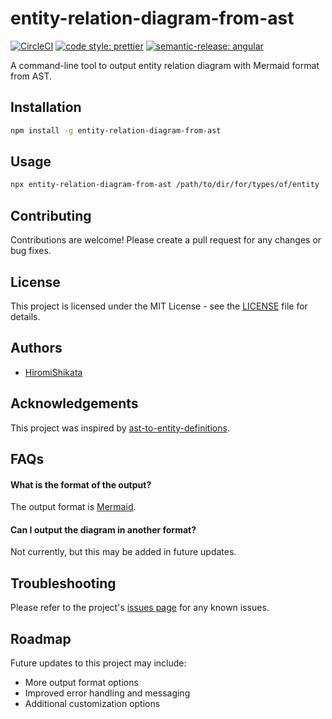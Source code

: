 # entity-relation-diagram-from-ast

[![CircleCI](https://dl.circleci.com/status-badge/img/gh/HiromiShikata/entity-relation-diagram-from-ast/tree/main.svg?style=svg)](https://dl.circleci.com/status-badge/redirect/gh/HiromiShikata/entity-relation-diagram-from-ast/tree/main)
[![code style: prettier](https://img.shields.io/badge/code_style-prettier-ff69b4.svg?style=flat-square)](https://github.com/prettier/prettier)
[![semantic-release: angular](https://img.shields.io/badge/semantic--release-angular-e10079?logo=semantic-release)](https://github.com/semantic-release/semantic-release)

A command-line tool to output entity relation diagram with Mermaid format from AST.

## Installation

```bash
npm install -g entity-relation-diagram-from-ast
```

## Usage

```bash
npx entity-relation-diagram-from-ast /path/to/dir/for/types/of/entity
```

## Contributing

Contributions are welcome! Please create a pull request for any changes or bug fixes.

## License

This project is licensed under the MIT License - see the [LICENSE](LICENSE) file for details.

## Authors

- [HiromiShikata](https://github.com/HiromiShikata)

## Acknowledgements

This project was inspired by [ast-to-entity-definitions](https://github.com/pbojinov/ast-to-entity-definitions).

## FAQs

#### What is the format of the output?

The output format is [Mermaid](https://mermaid-js.github.io/mermaid/#/).

#### Can I output the diagram in another format?

Not currently, but this may be added in future updates.

## Troubleshooting

Please refer to the project's [issues page](https://github.com/HiromiShikata/entity-relation-diagram-from-ast/issues) for any known issues.

## Roadmap

Future updates to this project may include:

- More output format options
- Improved error handling and messaging
- Additional customization options
